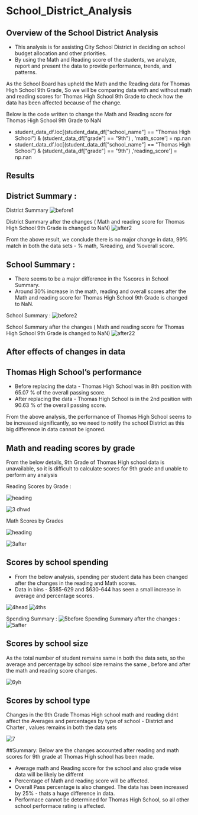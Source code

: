 # School_District_Analysis

## Overview of the School District Analysis

* This analysis is for assisting City School District in deciding on school budget allocation and other priorities.
* By using the Math and Reading score of the students, we analyze, report and present the data to provide performance, trends, and patterns.

As the School Board has upheld the Math and the Reading data for Thomas High School 9th Grade, So we will be comparing data with and without math and reading scores for Thomas High School 9th Grade to check how the data has been affected because of the change.

Below is the code written to change the Math and Reading score for Thomas High School 9th Grade to NaN

* student_data_df.loc[(student_data_df["school_name"] == "Thomas High School") & (student_data_df["grade"] == "9th") , 'math_score'] = np.nan
* student_data_df.loc[(student_data_df["school_name"] == "Thomas High School") & (student_data_df["grade"] == "9th") ,'reading_score'] = np.nan

## Results

## District Summary :

District Summary 
![before1](https://user-images.githubusercontent.com/92698873/142833208-05f919ad-c901-43ce-94ab-6bf4cc9d33ba.png)

District Summary after the changes ( Math and reading score for Thomas High School 9th Grade is changed to NaN)
![after2](https://user-images.githubusercontent.com/92698873/142833223-0f870fb5-003f-4b2f-8e41-2907ca2ad793.png)

From the above result, we conclude there is no major change in data, 99% match in both the data sets - % math, %reading, and %overall score.

## School Summary :

* There seems to be a major difference in the %scores in School Summary. 
* Around 30% increase in the math, reading and overall scores after the Math and reading score for Thomas High School 9th Grade is changed to NaN.

School Summary :
![before2](https://user-images.githubusercontent.com/92698873/142837151-732ca420-7f78-4641-9082-0ce22b42f177.png)

School Summary after the changes ( Math and reading score for Thomas High School 9th Grade is changed to NaN)
![after22](https://user-images.githubusercontent.com/92698873/142837143-2a145a6a-b84e-43ce-945b-5f6f5df93e8e.png)

## After effects of changes in data 

## Thomas High School’s performance 

* Before replacing the data - Thomas High School was in 8th position with 65.07 % of the overall passing score.
* After replacing the data - Thomas High School is in the 2nd position with 90.63 % of the overall passing score.

From the above analysis, the performance of Thomas High School seems to be increased significantly, so we need to notify the school District as this big difference in data cannot be ignored. 

## Math and reading scores by grade
From the below details, 9th Grade of Thomas High school data is unavailable, so it is difficult to calculate scores for 9th grade and unable to perform any analysis

Reading Scores by Grade :

![heading](https://user-images.githubusercontent.com/92698873/142846389-52c9f25f-a4c9-4dc0-b397-de365fd9a30c.png)

![3 dhwd](https://user-images.githubusercontent.com/92698873/142846448-5459d020-c593-4e65-ac97-b7da2b63bf58.png)

Math Scores by Grades

![heading](https://user-images.githubusercontent.com/92698873/142846354-9214bc7e-9dd8-4115-be8d-776d939832a9.png)

![3after](https://user-images.githubusercontent.com/92698873/142844605-dad05de8-8ff3-4a40-a68d-646c3bb9ef1a.png)

## Scores by school spending

* From the below analysis, spending per student data has been changed after the changes in the reading and Math scores.
* Data in bins - $585-629 and $630-644 has seen a small increase in average and percentage scores. 

![4head](https://user-images.githubusercontent.com/92698873/142847833-3fb98863-5d98-45f7-b2b6-57a4552214f7.png)
![4ths](https://user-images.githubusercontent.com/92698873/142847845-c4c4c58d-2635-4cd2-b915-329380b4bb9a.png)

Spending Summary :
![5before](https://user-images.githubusercontent.com/92698873/142848401-706c3fbe-984b-4b90-8f16-690167a1ad62.png)
Spending Summary after the changes :
![5after](https://user-images.githubusercontent.com/92698873/142848405-9f8f216f-8195-4276-bf08-9aba2e988931.png)

## Scores by school size

As the total number of student remains same in both the data sets, so the average and percentage by school size remains the same , before and after the math and reading score changes.  

![6yh](https://user-images.githubusercontent.com/92698873/142849787-0edf76ab-7e13-4cb8-8388-c0aabff3d81b.png)

## Scores by school type
Changes in the 9th Grade Thomas High school math and reading didnt affect the Averages and percentages by type of school - District and Charter , values remains in both the data sets

![7](https://user-images.githubusercontent.com/92698873/142850700-53b26874-7a2a-4298-ab04-548aaa70e3c1.png)

##Summary:
Below are the changes accounted after reading and math scores for 9th grade at Thomas High school has been made.

* Average math and Reading score for the school and also grade wise data will be likely be differnt
* Percentage of Math and reading score will be affected.
* Overall Pass percentage is also changed. The data has been increased by 25% - thats a huge difference in data.
* Performace cannot be determined for Thomas High School, so all other school performace rating is affected.


